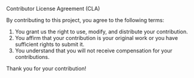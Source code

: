 Contributor License Agreement (CLA)

By contributing to this project, you agree to the following terms:
1. You grant us the right to use, modify, and distribute your contribution.
2. You affirm that your contribution is your original work or you have sufficient rights to submit it.
3. You understand that you will not receive compensation for your contributions.

Thank you for your contribution!
